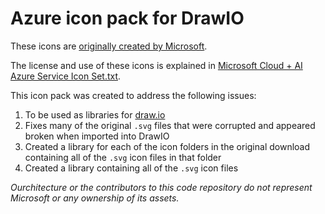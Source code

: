 # Azure icon pack for DrawIO

These icons are [originally created by Microsoft](https://www.microsoft.com/en-us/download/details.aspx?id=41937).

The license and use of these icons is explained in [Microsoft Cloud + AI Azure Service Icon Set.txt](./Microsoft%20Cloud%20+%20AI%20Azure%20Service%20Icon%20Set.txt).

This icon pack was created to address the following issues:

1. To be used as libraries for [draw.io](https://draw.io)
2. Fixes many of the original `.svg` files that were corrupted and appeared broken when imported into DrawIO
3. Created a library for each of the icon folders in the original download containing all of the `.svg` icon files in that folder
4. Created a library containing all of the `.svg` icon files

_Ourchitecture or the contributors to this code repository do not represent Microsoft or any ownership of its assets._
